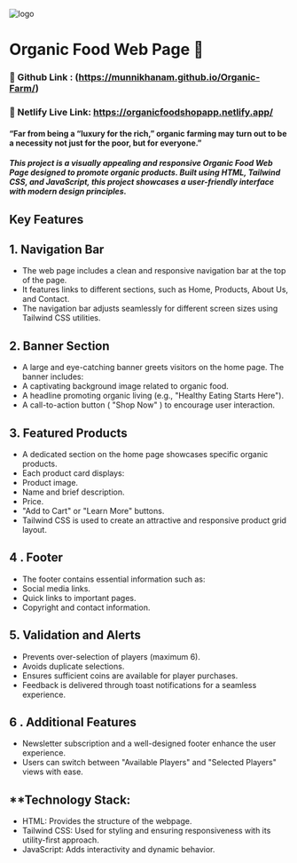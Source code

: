 

![logo](https://github.com/user-attachments/assets/cf3b6895-70d4-491e-99e4-b3a30aa353ed)


# Organic Food Web Page 🌿
### 🔗 Github Link : (https://munnikhanam.github.io/Organic-Farm/)
### 🔗 Netlify Live Link: https://organicfoodshopapp.netlify.app/





#### “Far from being a “luxury for the rich,” organic farming may turn out to be a necessity not just for the poor, but for everyone.”

 
##### This project is a visually appealing and responsive Organic Food Web Page designed to promote organic products. Built using HTML, Tailwind CSS, and JavaScript, this project showcases a user-friendly interface with modern design principles.



## Key Features



## 1. Navigation Bar
- The web page includes a clean and responsive navigation bar at the top of the page.
- It features links to different sections, such as Home, Products, About Us, and Contact.
- The navigation bar adjusts seamlessly for different screen sizes using Tailwind CSS utilities.
## 2. Banner Section
- A large and eye-catching banner greets visitors on the home page.
The banner includes:
- A captivating background image related to organic food.
- A headline promoting organic living (e.g., "Healthy Eating Starts Here").
- A call-to-action button ( "Shop Now" ) to encourage user interaction.
## 3. Featured Products
- A dedicated section on the home page showcases specific organic products.
- Each product card displays:
- Product image.
- Name and brief description.
- Price.
- "Add to Cart" or "Learn More" buttons.
- Tailwind CSS is used to create an attractive and responsive product grid layout.
## 4 . Footer
- The footer contains essential information such as:
- Social media links.
- Quick links to important pages.
- Copyright and contact information.

## 5.  Validation and Alerts

- Prevents over-selection of players (maximum 6).
- Avoids duplicate selections.
- Ensures sufficient coins are available for player purchases.
- Feedback is delivered through toast notifications for a seamless experience.
## 6 . Additional Features

- Newsletter subscription and a well-designed footer enhance the user experience.
- Users can switch between "Available Players" and "Selected Players" views with ease.



## **Technology Stack:



- HTML: Provides the structure of the webpage.
- Tailwind CSS: Used for styling and ensuring responsiveness with its utility-first approach.
- JavaScript: Adds interactivity and dynamic behavior.





